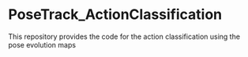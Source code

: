 # PoseTrack_ActionClassification
This repository provides the code for the action classification using the pose evolution maps 
